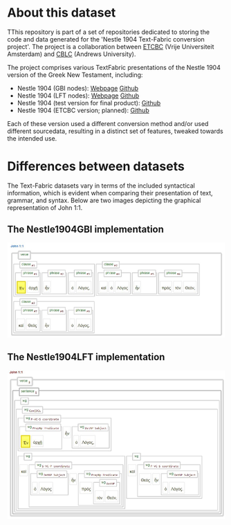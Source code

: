 # About this dataset

TThis repository is part of a set of repositories dedicated to storing the code and data generated for the 'Nestle 1904 Text-Fabric conversion project'. The project is a collaboration between [ETCBC](https://github.com/ETCBC) (Vrije Universiteit Amsterdam) and [CBLC](https://github.com/CenterBLC) (Andrews University). 

The project comprises various TextFabric presentations of the Nestle 1904 version of the Greek New Testament, including:
* Nestle 1904 (GBI nodes): [Webpage](https://tonyjurg.github.io/Nestle1904GBI/) [Github](https://github.com/tonyjurg/Nestle1904GBI)
* Nestle 1904 (LFT nodes): [Webpage](https://tonyjurg.github.io/Nestle1904LFT/) [Github](https://github.com/tonyjurg/Nestle1904LFT)
* Nestle 1904 (test version for final product): [Github](https://github.com/saulocantanhede/tfgreek2)
* Nestle 1904 (ETCBC version; planned): [Github](https://github.com/ETCBC/nestle1904)

Each of these version used a different conversion method and/or used different sourcedata, resulting in a distinct set of features, tweaked towards the intended use. 

# Differences between datasets

The Text-Fabric datasets vary in terms of the included syntactical information, which is evident when comparing their presentation of text, grammar, and syntax. Below are two images depicting the graphical representation of John 1:1.

## The Nestle1904GBI implementation

<img src="assets/images/john1v1GBI.jpg" alt="John 1v1 in Nestle1904GBI Text-Fabric">

## The Nestle1904LFT implementation

<img src="assets/images/john1v1LFT.jpg" alt="John 1v1 in Nestle1904LFT Text-Fabric">





